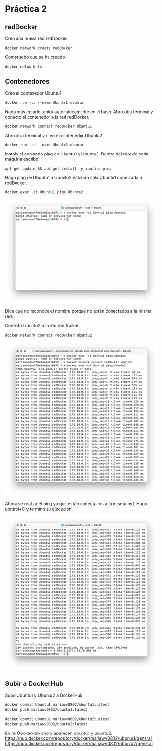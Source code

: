 # Práctica 2

## redDocker

Creo una nueva red redDocker.
```console
docker network create redDocker
```

Compruebo que se ha creado.
```console
docker network ls
```

## Contenedores

Creo el contenedor Ubuntu1
```console
docker run -it --name Ubuntu1 ubuntu
```

Nada más crearlo, entra automáticamente en el bash. Abro otra terminal y conecto el contenedor a la red redDocker.
```console
docker network connect redDocker Ubuntu1
```

Abro otra terminal y creo el contenedor Ubuntu2
```console
docker run -it --name Ubuntu2 ubuntu
```

Instalo el comando ping en Ubuntu1 y Ubuntu2. Dentro del root de cada máquina escribo:
```console
apt-get update && apt-get install -y iputils-ping
```

Hago ping de Ubuntu1 a Ubuntu2 estando sólo Ubuntu1 conectada a redDocker.
```console
docker exec -it Ubuntu1 ping Ubuntu2
```

![w:640](img/ping_failed.png)

Dice que no reconoce el nombre porque no están conectados a la misma red.

Conecto Ubuntu2 a la red redDocker.
```console
docker network connect redDocker Ubuntu2
```

![w:640](img/ping_start.png)

Ahora se realiza el ping ya que están conectados a la misma red. Hago control+C y termino su ejecución.

![w:640](img/ping_end.png)

## Subir a DockerHub

Subo Ubuntu1 y Ubuntu2 a DockerHub

```console
docker commit Ubuntu1 mariawv0802/ubuntu1:latest
docker push mariawv0802/ubuntu1:latest

docker commit Ubuntu2 mariawv0802/ubuntu2:latest
docker push mariawv0802/ubuntu2:latest
```

En mi DockerHub ahora aparecen ubuntu1 y ubuntu2:
https://hub.docker.com/repository/docker/mariawv0802/ubuntu1/general
https://hub.docker.com/repository/docker/mariawv0802/ubuntu2/general

